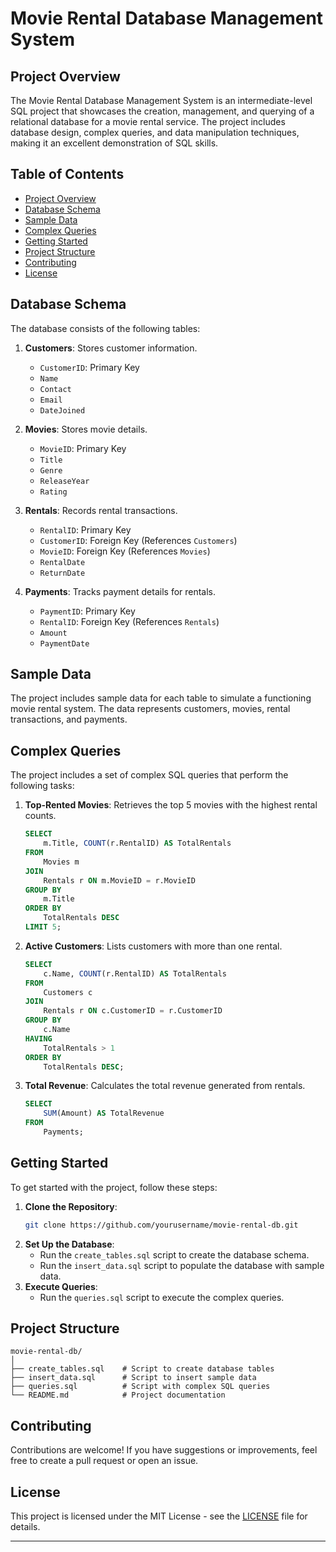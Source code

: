 
# Movie Rental Database Management System

## Project Overview

The Movie Rental Database Management System is an intermediate-level SQL project that showcases the creation, management, and querying of a relational database for a movie rental service. The project includes database design, complex queries, and data manipulation techniques, making it an excellent demonstration of SQL skills.

## Table of Contents

- [Project Overview](#project-overview)
- [Database Schema](#database-schema)
- [Sample Data](#sample-data)
- [Complex Queries](#complex-queries)
- [Getting Started](#getting-started)
- [Project Structure](#project-structure)
- [Contributing](#contributing)
- [License](#license)

## Database Schema

The database consists of the following tables:

1. **Customers**: Stores customer information.
   - `CustomerID`: Primary Key
   - `Name`
   - `Contact`
   - `Email`
   - `DateJoined`
   
2. **Movies**: Stores movie details.
   - `MovieID`: Primary Key
   - `Title`
   - `Genre`
   - `ReleaseYear`
   - `Rating`
   
3. **Rentals**: Records rental transactions.
   - `RentalID`: Primary Key
   - `CustomerID`: Foreign Key (References `Customers`)
   - `MovieID`: Foreign Key (References `Movies`)
   - `RentalDate`
   - `ReturnDate`
   
4. **Payments**: Tracks payment details for rentals.
   - `PaymentID`: Primary Key
   - `RentalID`: Foreign Key (References `Rentals`)
   - `Amount`
   - `PaymentDate`

## Sample Data

The project includes sample data for each table to simulate a functioning movie rental system. The data represents customers, movies, rental transactions, and payments.

## Complex Queries

The project includes a set of complex SQL queries that perform the following tasks:

1. **Top-Rented Movies**: Retrieves the top 5 movies with the highest rental counts.
   ```sql
   SELECT 
       m.Title, COUNT(r.RentalID) AS TotalRentals
   FROM 
       Movies m
   JOIN 
       Rentals r ON m.MovieID = r.MovieID
   GROUP BY 
       m.Title
   ORDER BY 
       TotalRentals DESC
   LIMIT 5;
   ```

2. **Active Customers**: Lists customers with more than one rental.
   ```sql
   SELECT 
       c.Name, COUNT(r.RentalID) AS TotalRentals
   FROM 
       Customers c
   JOIN 
       Rentals r ON c.CustomerID = r.CustomerID
   GROUP BY 
       c.Name
   HAVING 
       TotalRentals > 1
   ORDER BY 
       TotalRentals DESC;
   ```

3. **Total Revenue**: Calculates the total revenue generated from rentals.
   ```sql
   SELECT 
       SUM(Amount) AS TotalRevenue
   FROM 
       Payments;
   ```

## Getting Started

To get started with the project, follow these steps:

1. **Clone the Repository**: 
   ```bash
   git clone https://github.com/yourusername/movie-rental-db.git
   ```
2. **Set Up the Database**:
   - Run the `create_tables.sql` script to create the database schema.
   - Run the `insert_data.sql` script to populate the database with sample data.
3. **Execute Queries**:
   - Run the `queries.sql` script to execute the complex queries.

## Project Structure

```
movie-rental-db/
│
├── create_tables.sql    # Script to create database tables
├── insert_data.sql      # Script to insert sample data
├── queries.sql          # Script with complex SQL queries
└── README.md            # Project documentation
```

## Contributing

Contributions are welcome! If you have suggestions or improvements, feel free to create a pull request or open an issue.

## License

This project is licensed under the MIT License - see the [LICENSE](LICENSE) file for details.

---

